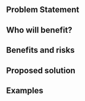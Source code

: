 ## Problem Statement

<!-- What is the issue being faced and needs addressing? -->

## Who will benefit?

<!-- Will this fix a problem that only one user has, or will it benefit a lot of people? -->

## Benefits and risks

<!--
    What benefits does this bring?
        - reduced support issues
        - save error prone manual checks
        - automate labour intensive tasks

    What risks might this introduce?
        - May result in more data being shared with staff
        - requires training materials to be updated
        - Involves working with a specific vendor for a fixed period.
-->

## Proposed solution

<!-- How would you like to see this issue resolved? -->

## Examples

<!-- Are there any examples of this which exist in other software? -->
